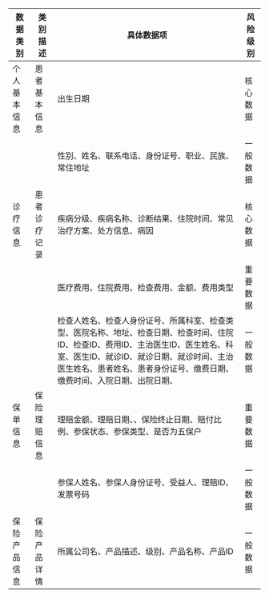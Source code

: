 | 数据类别       | 类别描述         | 具体数据项                                                     | 风险级别             |
| -------------- | ---------------- | ------------------------------------------------------------ | -------------------- |
| 个人基本信息   | 患者基本信息     | 出生日期 | 核心数据             |
|    |     |性别、姓名、联系电话、身份证号、职业、民族、常住地址| 一般数据             |
| 诊疗信息       | 患者诊疗记录     | 疾病分级、疾病名称、诊断结果、住院时间、常见治疗方案、处方信息、病因 | 核心数据             |
|                |                  | 医疗费用、住院费用、检查费用、金额、费用类型 | 重要数据             |
|                |                  | 检查人姓名、检查人身份证号、所属科室、检查类型、医院名称、地址、检查日期、检查时间、住院ID、检查ID、费用ID、主治医生ID、医生姓名、科室、医生ID、就诊ID、就诊日期、就诊时间、主治医生姓名、患者姓名、患者身份证号、缴费日期、缴费时间、入院日期、出院日期、| 一般数据             |
| 保单信息       | 保险理赔信息     | 理赔金额、理赔日期、、保险终止日期、赔付比例、参保状态、参保类型、是否为五保户 | 重要数据  
|      |     | 参保人姓名、参保人身份证号、受益人、理赔ID、发票号码 | 一般数据             |
| 保险产品信息   | 保险产品详情     | 所属公司名、产品描述、级别、产品名称、产品ID               | 一般数据             |